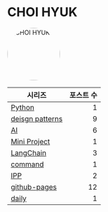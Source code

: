 # CHOI HYUK

<img src="https://velog.velcdn.com/images/choi-hyk/profile/5800b0e9-9717-4248-9fe1-fa1bd8308def/image.png" alt="CHOI HYUK" style="width:120px;height:120px;border-radius:50%;object-fit:cover;" />

| 시리즈 | 포스트 수 |
|---|---:|
| [Python](./Python/) | 1 |
| [deisgn patterns](./deisgn%20patterns/) | 9 |
| [AI](./AI/) | 6 |
| [Mini Project](./Mini%20Project/) | 1 |
| [LangChain](./LangChain/) | 3 |
| [command](./command/) | 1 |
| [IPP](./IPP/) | 2 |
| [github-pages](./github-pages/) | 12 |
| [daily](./daily/) | 1 |
